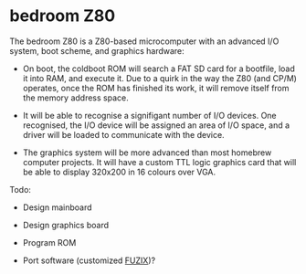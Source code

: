 # bedroom Z80

The bedroom Z80 is a Z80-based microcomputer with an advanced I/O system, boot scheme, and graphics hardware:

- On boot, the coldboot ROM will search a FAT SD card for a bootfile, load it into RAM, and execute it. Due to a quirk in the way the Z80 (and CP/M) operates, once the ROM has finished its work, it will remove itself from the memory address space.

- It will be able to recognise a signifigant number of I/O devices. One recognised, the I/O device will be assigned an area of I/O space, and a driver will be loaded to communicate with the device. 

- The graphics system will be more advanced than most homebrew computer projects. It will have a custom TTL logic graphics card that will be able to display 320x200 in 16 colours over VGA.

Todo:

- Design mainboard

- Design graphics board

- Program ROM

- Port software (customized [FUZIX](https://github.com/EtchedPixels/FUZIX))?
